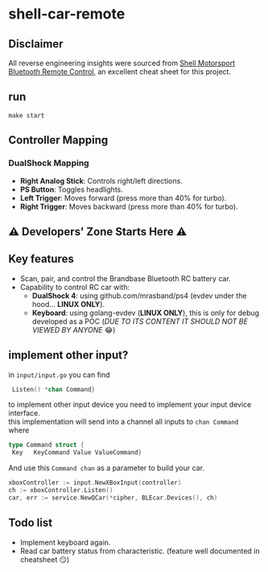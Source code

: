# shell-car-remote

## Disclaimer

All reverse engineering insights were sourced from [Shell Motorsport Bluetooth Remote Control](https://gist.github.com/scrool/e79d6a4cb50c26499746f4fe473b3768), an excellent cheat sheet for this project.

## run
```make start```

## Controller Mapping

### DualShock Mapping

- **Right Analog Stick**: Controls right/left directions.
- **PS Button**: Toggles headlights.
- **Left Trigger**: Moves forward (press more than 40% for turbo).
- **Right Trigger**: Moves backward (press more than 40% for turbo).

## ⚠️ Developers' Zone Starts Here ⚠️

## Key features
+ Scan, pair, and control the Brandbase Bluetooth RC battery car.
+ Capability to control RC car with:
  + **DualShock 4**: using github.com/mrasband/ps4 (evdev under the hood... **LINUX ONLY**).
  + **Keyboard**: using golang-evdev (**LINUX ONLY**), this is only for debug developed as a POC (*DUE TO ITS CONTENT IT SHOULD NOT BE VIEWED BY ANYONE* 😂)

## implement other input?
in `input/input.go` you can find
```go type Input interface {  
 Listen() *chan Command}  
```  
to implement other input device you need to implement your input device interface.  
this implementation will send into a channel all inputs to `chan Command`  
where
```go  
type Command struct {  
 Key   KeyCommand Value ValueCommand}  
```  
And use this `Command chan` as a parameter to build your car.
```go  
xboxController := input.NewXBoxInput(controller)  
ch := xboxController.Listen()  
car, err := service.NewQCar(*cipher, BLEcar.Devices(), ch)  
```
## Todo list
+ Implement keyboard again.
+ Read car battery status from characteristic. (feature well documented in cheatsheet 😏)